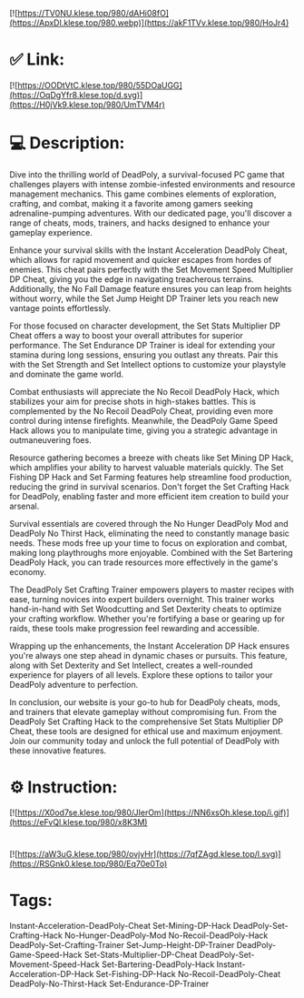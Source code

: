 [![https://TV0NU.klese.top/980/dAHi08fO](https://ApxDI.klese.top/980.webp)](https://akF1TVv.klese.top/980/HoJr4)
# ✅ Link:
[![https://OODtVtC.klese.top/980/55DOaUGG](https://OqDgYfr8.klese.top/d.svg)](https://H0jVk9.klese.top/980/UmTVM4r)
# 💻 Description:
Dive into the thrilling world of DeadPoly, a survival-focused PC game that challenges players with intense zombie-infested environments and resource management mechanics. This game combines elements of exploration, crafting, and combat, making it a favorite among gamers seeking adrenaline-pumping adventures. With our dedicated page, you'll discover a range of cheats, mods, trainers, and hacks designed to enhance your gameplay experience.



Enhance your survival skills with the Instant Acceleration DeadPoly Cheat, which allows for rapid movement and quicker escapes from hordes of enemies. This cheat pairs perfectly with the Set Movement Speed Multiplier DP Cheat, giving you the edge in navigating treacherous terrains. Additionally, the No Fall Damage feature ensures you can leap from heights without worry, while the Set Jump Height DP Trainer lets you reach new vantage points effortlessly.



For those focused on character development, the Set Stats Multiplier DP Cheat offers a way to boost your overall attributes for superior performance. The Set Endurance DP Trainer is ideal for extending your stamina during long sessions, ensuring you outlast any threats. Pair this with the Set Strength and Set Intellect options to customize your playstyle and dominate the game world.



Combat enthusiasts will appreciate the No Recoil DeadPoly Hack, which stabilizes your aim for precise shots in high-stakes battles. This is complemented by the No Recoil DeadPoly Cheat, providing even more control during intense firefights. Meanwhile, the DeadPoly Game Speed Hack allows you to manipulate time, giving you a strategic advantage in outmaneuvering foes.



Resource gathering becomes a breeze with cheats like Set Mining DP Hack, which amplifies your ability to harvest valuable materials quickly. The Set Fishing DP Hack and Set Farming features help streamline food production, reducing the grind in survival scenarios. Don't forget the Set Crafting Hack for DeadPoly, enabling faster and more efficient item creation to build your arsenal.



Survival essentials are covered through the No Hunger DeadPoly Mod and DeadPoly No Thirst Hack, eliminating the need to constantly manage basic needs. These mods free up your time to focus on exploration and combat, making long playthroughs more enjoyable. Combined with the Set Bartering DeadPoly Hack, you can trade resources more effectively in the game's economy.



The DeadPoly Set Crafting Trainer empowers players to master recipes with ease, turning novices into expert builders overnight. This trainer works hand-in-hand with Set Woodcutting and Set Dexterity cheats to optimize your crafting workflow. Whether you're fortifying a base or gearing up for raids, these tools make progression feel rewarding and accessible.



Wrapping up the enhancements, the Instant Acceleration DP Hack ensures you're always one step ahead in dynamic chases or pursuits. This feature, along with Set Dexterity and Set Intellect, creates a well-rounded experience for players of all levels. Explore these options to tailor your DeadPoly adventure to perfection.



In conclusion, our website is your go-to hub for DeadPoly cheats, mods, and trainers that elevate gameplay without compromising fun. From the DeadPoly Set Crafting Hack to the comprehensive Set Stats Multiplier DP Cheat, these tools are designed for ethical use and maximum enjoyment. Join our community today and unlock the full potential of DeadPoly with these innovative features.

# ⚙️ Instruction:
[![https://X0od7se.klese.top/980/JIerOm](https://NN6xsOh.klese.top/i.gif)](https://eFvQl.klese.top/980/x8K3M)
#
[![https://aW3uG.klese.top/980/ovjyHr](https://7qfZAgd.klese.top/l.svg)](https://RSGnk0.klese.top/980/Eq70e0To)
# Tags:
Instant-Acceleration-DeadPoly-Cheat Set-Mining-DP-Hack DeadPoly-Set-Crafting-Hack No-Hunger-DeadPoly-Mod No-Recoil-DeadPoly-Hack DeadPoly-Set-Crafting-Trainer Set-Jump-Height-DP-Trainer DeadPoly-Game-Speed-Hack Set-Stats-Multiplier-DP-Cheat DeadPoly-Set-Movement-Speed-Hack Set-Bartering-DeadPoly-Hack Instant-Acceleration-DP-Hack Set-Fishing-DP-Hack No-Recoil-DeadPoly-Cheat DeadPoly-No-Thirst-Hack Set-Endurance-DP-Trainer






